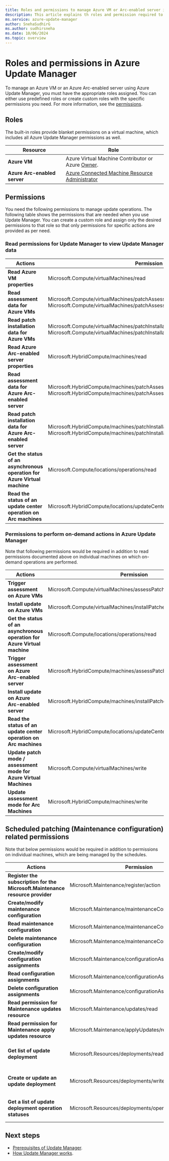 ```yaml
---
title: Roles and permissions to manage Azure VM or Arc-enabled server in Azure Update Manager
description: This article explains th roles and permission required to manage Azure VM or Arc-enabled servers in Azure Update Manager.
ms.service: azure-update-manager
author: SnehaSudhirG
ms.author: sudhirsneha
ms.date: 10/06/2024
ms.topic: overview
---
```

 
# Roles and permissions in Azure Update Manager

To manage an Azure VM or an Azure Arc-enabled server using Azure Update Manager, you must have the appropriate roles assigned. You can either use predefined roles or create custom roles with the specific permissions you need. For more information, see the [permissions](#permissions).

## Roles

The built-in roles provide blanket permissions on a virtual machine, which includes all Azure Update Manager permissions as well.

| **Resource** | **Role** |
|---|---|
| **Azure VM** | Azure Virtual Machine Contributor or Azure [Owner](../role-based-access-control/built-in-roles/general.md#azure-built-in-roles-for-general).
| **Azure Arc-enabled server** | [Azure Connected Machine Resource Administrator](/azure/azure-arc/servers/security-overview)|


## Permissions

You need the following permissions to manage update operations. The following table shows the permissions that are needed when you use Update Manager. You can create a custom role and assign only the desired permissions to that role so that only permissions for specific actions are provided as per need.

### Read permissions for Update Manager to view Update Manager data

| **Actions** | **Permission** | **Scope** |
|---|---|---|
| **Read Azure VM properties** | Microsoft.Compute/virtualMachines/read | |
| **Read assessment data for Azure VMs** | Microsoft.Compute/virtualMachines/patchAssessmentResults/read<br>Microsoft.Compute/virtualMachines/patchAssessmentResults/softwarePatches/read | |
| **Read patch installation data for Azure VMs** | Microsoft.Compute/virtualMachines/patchInstallationResults/read<br>Microsoft.Compute/virtualMachines/patchInstallationResults/softwarePatches/read | |
| **Read Azure Arc-enabled server properties** | Microsoft.HybridCompute/machines/read | |
| **Read assessment data for Azure Arc-enabled server** | Microsoft.HybridCompute/machines/patchAssessmentResults/read<br>Microsoft.HybridCompute/machines/patchAssessmentResults/softwarePatches/read | |
| **Read patch installation data for Azure Arc-enabled server** | Microsoft.HybridCompute/machines/patchInstallationResults/read<br>Microsoft.HybridCompute/machines/patchInstallationResults/softwarePatches/read | |
| **Get the status of an asynchronous operation** **for Azure** **Virtual machine** | Microsoft.Compute/locations/operations/read | Machine subscription |
| **Read the status of an update center operation on Arc machines** | Microsoft.HybridCompute/locations/updateCenterOperationResults/read | Machine subscription |

### Permissions to perform on-demand actions in Azure Update Manager

Note that following permissions would be required in addition to read permissions documented above  on individual machines on which on-demand operations are performed.

| **Actions** | **Permission** | **Scope** |
|---|---|---|
| **Trigger** **assessment on Azure VMs** | Microsoft.Compute/virtualMachines/assessPatches/action | |
| **Install update on Azure VMs** | Microsoft.Compute/virtualMachines/installPatches/action | |
| **Get the status of an asynchronous operation for Azure Virtual machine** | Microsoft.Compute/locations/operations/read | Machine subscription |
| **Trigger assessment on Azure Arc-enabled server** | Microsoft.HybridCompute/machines/assessPatches/action | |
| **Install update on Azure Arc-enabled server** | Microsoft.HybridCompute/machines/installPatches/action | |
| **Read the status of an update center operation on** **Arc** **machines** | Microsoft.HybridCompute/locations/updateCenterOperationResults/read | Machine subscription |
| **Update patch** **mode /** **assessment mode** **for** **Azure Virtual** **Machines** | Microsoft.Compute/virtualMachines/write | Machine |
| **Update assessment mode for** **Arc Machines** | Microsoft.HybridCompute/machines/write | Machine |

## Scheduled patching (Maintenance configuration) related permissions

Note that below permissions would be required in addition to permissions on individual machines, which are being managed by the schedules.

| **Actions** | **Permission** | **Scope** |
|---|---|---|
| **Register the subscription for the** **Microsoft.Maintenance resource provider** | Microsoft.Maintenance/register/action | Subscription |
| **Create/modify maintenance configuration** | Microsoft.Maintenance/maintenanceConfigurations/write | Subscription/resource group |
| **Read maintenance configuration** | Microsoft.Maintenance/maintenanceConfigurations/read | Subscription/resource group |
| **Delete maintenance configuration** | Microsoft.Maintenance/maintenanceConfigurations/delete | Subscription/resource group |
| **Create/modify configuration assignments** | Microsoft.Maintenance/configurationAssignments/write | Subscription/Resource group / machine |
| **Read configuration assignments** | Microsoft.Maintenance/configurationAssignments/read | Subscription/Resource group / machine |
| **Delete configuration assignments** | Microsoft.Maintenance/configurationAssignments/delete | Subscription/Resource group / machine |
| **Read permission for Maintenance updates resource** | Microsoft.Maintenance/updates/read | Machine |
| **Read permission for Maintenance apply updates resource** | Microsoft.Maintenance/applyUpdates/read | Machine |
| **Get list of update  deployment** | Microsoft.Resources/deployments/read | Maintenance configuration and virtual machine subscription |
| **Create or update an update deployment** | Microsoft.Resources/deployments/write | Maintenance configuration and virtual machine subscription |
| **Get a list of update deployment operation statuses** | Microsoft.Resources/deployments/operation statuses | Maintenance configuration and virtual machine subscription |

## Next steps
- [Prerequisites of Update Manager](prerequisites.md).
- [How Update Manager works](workflow-update-manager.md).
